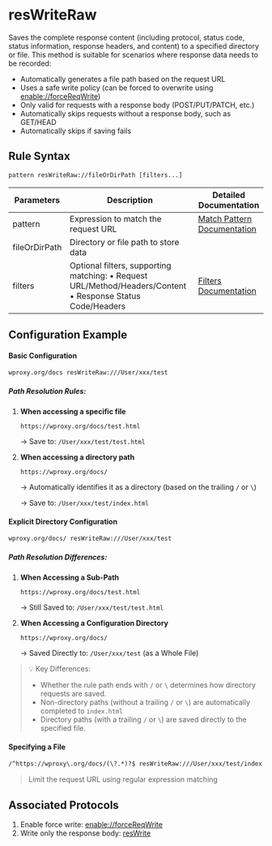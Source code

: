 # resWriteRaw
Saves the complete response content (including protocol, status code, status information, response headers, and content) to a specified directory or file. This method is suitable for scenarios where response data needs to be recorded:
- Automatically generates a file path based on the request URL
- Uses a safe write policy (can be forced to overwrite using [enable://forceReqWrite](./enable))
- Only valid for requests with a response body (POST/PUT/PATCH, etc.)
- Automatically skips requests without a response body, such as GET/HEAD
- Automatically skips if saving fails

## Rule Syntax
``` txt
pattern resWriteRaw://fileOrDirPath [filters...]
```

| Parameters | Description | Detailed Documentation |
| ------- | ------------------------------------------------------------ | ------------------------- |
| pattern | Expression to match the request URL | [Match Pattern Documentation](./pattern) |
| fileOrDirPath | Directory or file path to store data | |
| filters | Optional filters, supporting matching: • Request URL/Method/Headers/Content • Response Status Code/Headers | [Filters Documentation](./filters) |

## Configuration Example

#### Basic Configuration
```txt
wproxy.org/docs resWriteRaw:///User/xxx/test
```
##### Path Resolution Rules:
1. **When accessing a specific file**

    `https://wproxy.org/docs/test.html`
    
    → Save to: `/User/xxx/test/test.html`

2. **When accessing a directory path**

    `https://wproxy.org/docs/`

    → Automatically identifies it as a directory (based on the trailing `/` or `\`)

    → Save to: `/User/xxx/test/index.html`

#### Explicit Directory Configuration
```txt
wproxy.org/docs/ resWriteRaw:///User/xxx/test
```
##### Path Resolution Differences:
1. **When Accessing a Sub-Path**

    `https://wproxy.org/docs/test.html`

    → Still Saved to: `/User/xxx/test/test.html`

2. **When Accessing a Configuration Directory**

    `https://wproxy.org/docs/`

    → Saved Directly to: `/User/xxx/test` (as a Whole File)

> 💡 Key Differences:
> - Whether the rule path ends with `/` or `\` determines how directory requests are saved.
> - Non-directory paths (without a trailing `/` or `\`) are automatically completed to `index.html`
> - Directory paths (with a trailing `/` or `\`) are saved directly to the specified file.

#### Specifying a File
``` txt
/^https://wproxy\.org/docs/(\?.*)?$ resWriteRaw:///User/xxx/test/index.html
```
> Limit the request URL using regular expression matching

## Associated Protocols
1. Enable force write: [enable://forceReqWrite](./enable)
2. Write only the response body: [resWrite](./resWrite)
